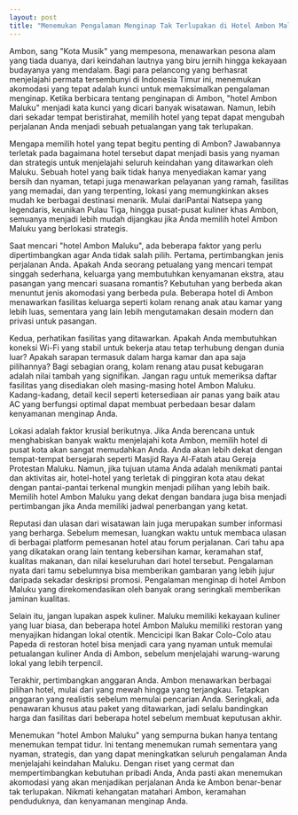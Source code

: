 ```yaml
---
layout: post
title: "Menemukan Pengalaman Menginap Tak Terlupakan di Hotel Ambon Maluku"
---
```


Ambon, sang "Kota Musik" yang mempesona, menawarkan pesona alam yang tiada duanya, dari keindahan lautnya yang biru jernih hingga kekayaan budayanya yang mendalam. Bagi para pelancong yang berhasrat menjelajahi permata tersembunyi di Indonesia Timur ini, menemukan akomodasi yang tepat adalah kunci untuk memaksimalkan pengalaman menginap. Ketika berbicara tentang penginapan di Ambon, "hotel Ambon Maluku" menjadi kata kunci yang dicari banyak wisatawan. Namun, lebih dari sekadar tempat beristirahat, memilih hotel yang tepat dapat mengubah perjalanan Anda menjadi sebuah petualangan yang tak terlupakan.

Mengapa memilih hotel yang tepat begitu penting di Ambon? Jawabannya terletak pada bagaimana hotel tersebut dapat menjadi basis yang nyaman dan strategis untuk menjelajahi seluruh keindahan yang ditawarkan oleh Maluku. Sebuah hotel yang baik tidak hanya menyediakan kamar yang bersih dan nyaman, tetapi juga menawarkan pelayanan yang ramah, fasilitas yang memadai, dan yang terpenting, lokasi yang memungkinkan akses mudah ke berbagai destinasi menarik. Mulai dariPantai Natsepa yang legendaris, keunikan Pulau Tiga, hingga pusat-pusat kuliner khas Ambon, semuanya menjadi lebih mudah dijangkau jika Anda memilih hotel Ambon Maluku yang berlokasi strategis.

Saat mencari "hotel Ambon Maluku", ada beberapa faktor yang perlu dipertimbangkan agar Anda tidak salah pilih. Pertama, pertimbangkan jenis perjalanan Anda. Apakah Anda seorang petualang yang mencari tempat singgah sederhana, keluarga yang membutuhkan kenyamanan ekstra, atau pasangan yang mencari suasana romantis? Kebutuhan yang berbeda akan menuntut jenis akomodasi yang berbeda pula. Beberapa hotel di Ambon menawarkan fasilitas keluarga seperti kolam renang anak atau kamar yang lebih luas, sementara yang lain lebih mengutamakan desain modern dan privasi untuk pasangan.

Kedua, perhatikan fasilitas yang ditawarkan. Apakah Anda membutuhkan koneksi Wi-Fi yang stabil untuk bekerja atau tetap terhubung dengan dunia luar? Apakah sarapan termasuk dalam harga kamar dan apa saja pilihannya? Bagi sebagian orang, kolam renang atau pusat kebugaran adalah nilai tambah yang signifikan. Jangan ragu untuk memeriksa daftar fasilitas yang disediakan oleh masing-masing hotel Ambon Maluku. Kadang-kadang, detail kecil seperti ketersediaan air panas yang baik atau AC yang berfungsi optimal dapat membuat perbedaan besar dalam kenyamanan menginap Anda.

Lokasi adalah faktor krusial berikutnya. Jika Anda berencana untuk menghabiskan banyak waktu menjelajahi kota Ambon, memilih hotel di pusat kota akan sangat memudahkan Anda. Anda akan lebih dekat dengan tempat-tempat bersejarah seperti Masjid Raya Al-Fatah atau Gereja Protestan Maluku. Namun, jika tujuan utama Anda adalah menikmati pantai dan aktivitas air, hotel-hotel yang terletak di pinggiran kota atau dekat dengan pantai-pantai terkenal mungkin menjadi pilihan yang lebih baik. Memilih hotel Ambon Maluku yang dekat dengan bandara juga bisa menjadi pertimbangan jika Anda memiliki jadwal penerbangan yang ketat.

Reputasi dan ulasan dari wisatawan lain juga merupakan sumber informasi yang berharga. Sebelum memesan, luangkan waktu untuk membaca ulasan di berbagai platform pemesanan hotel atau forum perjalanan. Cari tahu apa yang dikatakan orang lain tentang kebersihan kamar, keramahan staf, kualitas makanan, dan nilai keseluruhan dari hotel tersebut. Pengalaman nyata dari tamu sebelumnya bisa memberikan gambaran yang lebih jujur daripada sekadar deskripsi promosi. Pengalaman menginap di hotel Ambon Maluku yang direkomendasikan oleh banyak orang seringkali memberikan jaminan kualitas.

Selain itu, jangan lupakan aspek kuliner. Maluku memiliki kekayaan kuliner yang luar biasa, dan beberapa hotel Ambon Maluku memiliki restoran yang menyajikan hidangan lokal otentik. Mencicipi Ikan Bakar Colo-Colo atau Papeda di restoran hotel bisa menjadi cara yang nyaman untuk memulai petualangan kuliner Anda di Ambon, sebelum menjelajahi warung-warung lokal yang lebih terpencil.

Terakhir, pertimbangkan anggaran Anda. Ambon menawarkan berbagai pilihan hotel, mulai dari yang mewah hingga yang terjangkau. Tetapkan anggaran yang realistis sebelum memulai pencarian Anda. Seringkali, ada penawaran khusus atau paket yang ditawarkan, jadi selalu bandingkan harga dan fasilitas dari beberapa hotel sebelum membuat keputusan akhir.

Menemukan "hotel Ambon Maluku" yang sempurna bukan hanya tentang menemukan tempat tidur. Ini tentang menemukan rumah sementara yang nyaman, strategis, dan yang dapat meningkatkan seluruh pengalaman Anda menjelajahi keindahan Maluku. Dengan riset yang cermat dan mempertimbangkan kebutuhan pribadi Anda, Anda pasti akan menemukan akomodasi yang akan menjadikan perjalanan Anda ke Ambon benar-benar tak terlupakan. Nikmati kehangatan matahari Ambon, keramahan penduduknya, dan kenyamanan menginap Anda.
